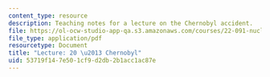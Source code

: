 ```yaml
---
content_type: resource
description: Teaching notes for a lecture on the Chernobyl accident.
file: https://ol-ocw-studio-app-qa.s3.amazonaws.com/courses/22-091-nuclear-reactor-safety-spring-2008/53719f147e501cf9d2db2b1acc1ac87e_MIT22_091S08_lec20note.pdf
file_type: application/pdf
resourcetype: Document
title: "Lecture: 20 \u2013 Chernobyl"
uid: 53719f14-7e50-1cf9-d2db-2b1acc1ac87e
---
```

